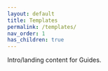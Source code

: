 ```yaml
---
layout: default
title: Templates
permalink: /templates/
nav_order: 1
has_children: true
---
```

Intro/landing content for Guides.
